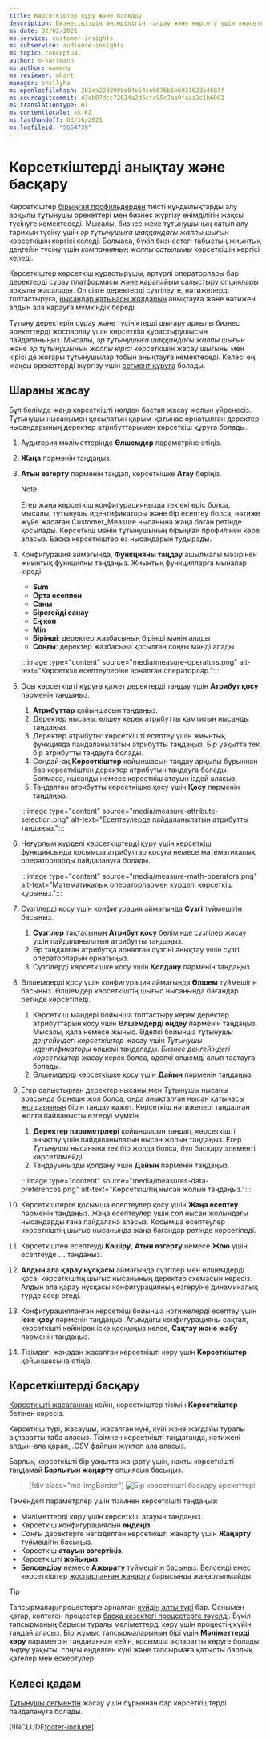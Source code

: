 ```yaml
---
title: Көрсеткіштер құру және басқару
description: Бизнесіңіздің өнімділігін талдау және көрсету үшін көрсеткіштерді анықтаңыз.
ms.date: 02/02/2021
ms.service: customer-insights
ms.subservice: audience-insights
ms.topic: conceptual
author: m-hartmann
ms.author: wameng
ms.reviewer: mhart
manager: shellyha
ms.openlocfilehash: 202ea22d290be04e54ce9676b6b693162354607f
ms.sourcegitcommit: d3eb07dcc72624a2d5cfc95c7ea9faaa2c1b6001
ms.translationtype: HT
ms.contentlocale: kk-KZ
ms.lasthandoff: 03/16/2021
ms.locfileid: "5654739"
---
```

# <a name="define-and-manage-measures"></a>Көрсеткіштерді анықтау және басқару

Көрсеткіштер [бірыңғай профильдерден](data-unification.md) тиісті құндылықтарды алу арқылы тұтынушы әрекеттері мен бизнес жүргізу өнімділігін жақсы түсінуге көмектеседі. Мысалы, бизнес жеке тұтынушының сатып алу тарихын түсіну үшін *әр тұтынушыға шаққандағы жалпы шығын* көрсеткішін көргісі келеді. Болмаса, бүкіл бизнестегі табыстың жиынтық деңгейін түсіну үшін *компанияның жалпы сатылымы* көрсеткішін көргісі келеді.  

Көрсеткіштер көрсеткіш құрастырушы, әртүрлі операторлары бар деректерді сұрау платформасы және қарапайым салыстыру опциялары арқылы жасалады. Ол сізге деректерді сүзгілеуге, нәтижелерді топтастыруға, [нысандар қатынасы жолдарын](relationships.md) анықтауға және нәтижені алдын ала қарауға мүмкіндік береді.

Тұтыну деректерін сұрау және түсініктерді шығару арқылы бизнес әрекеттерді жоспарлау үшін көрсеткіш құрастырушысын пайдаланыңыз. Мысалы, *әр тұтынушыға шаққандағы жалпы шығын* және *әр тұтынушының жалпы кірісі* көрсеткішін жасау шығыны мен кірісі де жоғары тұтынушылар тобын анықтауға көмектеседі. Келесі ең жақсы әрекеттерді жүргізу үшін [сегмент құруға](segments.md) болады. 

## <a name="create-a-measure"></a>Шараны жасау

Бұл бөлімде жаңа көрсеткішті нөлден бастап жасау жолын үйренесіз. Тұтынушы нысанымен қосылатын қарым-қатынас орнатылған деректер нысандарының деректер атрибуттарымен көрсеткіш құруға болады. 

1. Аудитория мәліметтерінде **Өлшемдер** параметріне өтіңіз.

1. **Жаңа** пәрменін таңдаңыз.

1. **Атын өзгерту** пәрменін таңдап, көрсеткішке **Атау** беріңіз. 
   > [!NOTE]
   > Егер жаңа көрсеткіш конфигурацияңызда тек екі өріс болса, мысалы, тұтынушы идентификаторы және бір есептеу болса, нәтиже жүйе жасаған Customer_Measure нысанына жаңа баған ретінде қосылады. Көрсеткіш мәнін тұтынушының бірыңғай профилінен көре аласыз. Басқа көрсеткіштер өз нысандарын тудырады.

1. Конфигурация аймағында, **Функцияны таңдау** ашылмалы мәзірінен жиынтық функцияны таңдаңыз. Жиынтық функцияларға мыналар кіреді: 
   - **Sum**
   - **Орта есеппен**
   - **Саны**
   - **Бірегейді санау**
   - **Ең көп**
   - **Min**
   - **Бірінші**: деректер жазбасының бірінші мәнін алады
   - **Соңғы**: деректер жазбасына қосылған соңғы мәнді алады

   :::image type="content" source="media/measure-operators.png" alt-text="Көрсеткіш есептеулеріне арналған операторлар.":::

1. Осы көрсеткішті құруға қажет деректерді таңдау үшін **Атрибут қосу** пәрменін таңдаңыз.
   
   1. **Атрибуттар** қойыншасын таңдаңыз. 
   1. Деректер нысаны: өлшеу керек атрибутты қамтитын нысанды таңдаңыз. 
   1. Деректер атрибуты: көрсеткішті есептеу үшін жиынтық функцияда пайдаланылатын атрибутты таңдаңыз. Бір уақытта тек бір атрибутты таңдауға болады.
   1. Сондай-ақ **Көрсеткіштер** қойыншасын таңдау арқылы бұрыннан бар көрсеткіштен деректер атрибутын таңдауға болады. Болмаса, нысанды немесе көрсеткіш атауын іздей аласыз. 
   1. Таңдалған атрибутты көрсеткішке қосу үшін **Қосу** пәрменін таңдаңыз.

   :::image type="content" source="media/measure-attribute-selection.png" alt-text="Есептеулерде пайдаланылатын атрибутты таңдаңыз.":::

1. Неғұрлым күрделі көрсеткіштерді құру үшін көрсеткіш функциясында қосымша атрибуттар қосуға немесе математикалық операторларды пайдалануға болады.

   :::image type="content" source="media/measure-math-operators.png" alt-text="Математикалық операторлармен күрделі көрсеткіш құрыңыз.":::

1. Сүзгілерді қосу үшін конфигурация аймағында **Сүзгі** түймешігін басыңыз. 
  
   1. **Сүзгілер** тақтасының **Атрибут қосу** бөлімінде сүзгілер жасау үшін пайдаланылатын атрибутты таңдаңыз.
   1. Әр таңдалған атрибутқа арналған сүзгіні анықтау үшін сүзгі операторларын орнатыңыз.
   1. Сүзгілерді көрсеткішке қосу үшін **Қолдану** пәрменін таңдаңыз.

1. Өлшемдерді қосу үшін конфигурация аймағында **Өлшем** түймешігін басыңыз. Өлшемдер көрсеткіштің шығыс нысанында бағандар ретінде көрсетіледі.
   1. Көрсеткіш мәндері бойынша топтастыру керек деректер атрибуттарын қосу үшін **Өлшемдерді өңдеу** пәрменін таңдаңыз. Мысалы, қала немесе жыныс. Әдепкі бойынша *тұтынушы деңгейіндегі көрсеткіштер* жасау үшін *Тұтынушы идентификаторы* өлшемі таңдалады. *Бизнес деңгейіндегі көрсеткіштер* жасау керек болса, әдепкі өлшемді алып тастауға болады.
   1. Өлшемдерді көрсеткішке қосу үшін **Дайын** пәрменін таңдаңыз.

1. Егер салыстырған деректер нысаны мен *Тұтынушы* нысаны арасында бірнеше жол болса, онда анықталған [нысан қатынасы жолдарының](relationships.md) бірін таңдау қажет. Көрсеткіш нәтижелері таңдалған жолға байланысты өзгеруі мүмкін. 
   1. **Деректер параметрлері** қойыншасын таңдап, көрсеткішті анықтау үшін пайдаланылатын нысан жолын таңдаңыз. Егер *Тұтынушы* нысанына тек бір жолда болса, бұл басқару элементі көрсетілмейді.
   1. Таңдауыңызды қолдану үшін **Дайын** пәрменін таңдаңыз. 

   :::image type="content" source="media/measures-data-preferences.png" alt-text="Көрсеткіштің нысан жолын таңдаңыз.":::

1. Көрсеткіштерге қосымша есептеулер қосу үшін **Жаңа есептеу** пәрменін таңдаңыз. Жаңа есептеулер үшін сол нысан жолындағы нысандарды ғана пайдалана аласыз. Қосымша есептеулер көрсеткіштің шығыс нысанында жаңа бағандар ретінде көрсетіледі.

1. Көрсеткіштен есептеуді **Көшіру**, **Атын өзгерту** немесе **Жою** үшін есептеуде **...** таңдаңыз.

1. **Алдын ала қарау нұсқасы** аймағында сүзгілер мен өлшемдерді қоса, көрсеткіштің шығыс нысанының деректер схемасын көресіз. Алдын ала қарау нұсқасы конфигурацияның өзгеруіне динамикалық түрде әсер етеді.

1. Конфигурацияланған көрсеткіш бойынша нәтижелерді есептеу үшін **Іске қосу** пәрменін таңдаңыз. Ағымдағы конфигурацияны сақтап, көрсеткішті кейінірек іске қосқыңыз келсе, **Сақтау және жабу** пәрменін таңдаңыз.

1. Тізімдегі жаңадан жасалған көрсеткішті көру үшін **Көрсеткіштер** қойыншасына өтіңіз.

## <a name="manage-your-measures"></a>Көрсеткіштерді басқару

[Көрсеткішті жасағаннан](#create-a-measure) кейін, көрсеткіштер тізімін **Көрсеткіштер** бетінен көресіз.

Көрсеткіш түрі, жасаушы, жасалған күні, күйі және жағдайы туралы ақпаратты таба аласыз. Тізімнен көрсеткішті таңдағанда, нәтижені алдын-ала қарап, .CSV файлын жүктеп ала аласыз.

Барлық көрсеткішті бір уақытта жаңарту үшін, нақты көрсеткішті таңдамай **Барлығын жаңарту** опциясын басыңыз.

> [!div class="mx-imgBorder"]
> ![Бір көрсеткішті басқару әрекеттері](media/measure-actions.png "Бір көрсеткішті басқару әрекеттері")

Төмендегі параметрлер үшін тізімнен көрсеткішті таңдаңыз:

- Мәліметтерді көру үшін көрсеткіш атауын таңдаңыз.
- Көрсеткіш конфигурациясын **өңдеңіз**.
- Соңғы деректерге негізделген көрсеткішті жаңарту үшін **Жаңарту** түймешігін басыңыз.
- Көрсеткіш **атауын өзгертіңіз**.
- Көрсеткішті **жойыңыз**.
- **Белсендіру** немесе **Ажырату** түймешігін басыңыз. Белсенді емес көрсеткіштер [жоспарланған жаңарту](system.md#schedule-tab) барысында жаңартылмайды.

> [!TIP]
> Тапсырмалар/процестерге арналған [күйдің алты түрі](system.md#status-types) бар. Сонымен қатар, көптеген процестер [басқа кезектегі процестерге тәуелді](system.md#refresh-policies). Бүкіл тапсырманың барысы туралы мәліметтерді көру үшін процестің күйін таңдай аласыз. Бір жұмыс тапсырмаларының бірі үшін **Мәліметтерді көру** параметрін таңдағаннан кейін, қосымша ақпаратты көруге болады: өңдеу уақыты, соңғы өңделген күні және тапсырмаға қатысты барлық қателер мен ескертулер.

## <a name="next-step"></a>Келесі қадам

[Тұтынушы сегментін](segments.md) жасау үшін бұрыннан бар көрсеткіштерді пайдалануға болады.


[!INCLUDE[footer-include](../includes/footer-banner.md)]